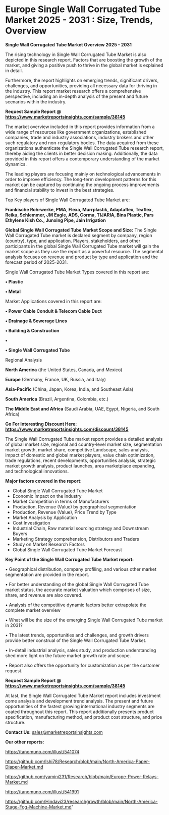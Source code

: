 # Europe Single Wall Corrugated Tube Market 2025 - 2031 : Size, Trends, Overview

<Strong> Single Wall Corrugated Tube Market Overview 2025 - 2031</strong>

The rising technology in Single Wall Corrugated Tube Market is also depicted in this research report. Factors that are boosting the growth of the market, and giving a positive push to thrive in the global market is explained in detail.

Furthermore, the report highlights on emerging trends, significant drivers, challenges, and opportunities, providing all necessary data for thriving in the industry. This report market research offers a comprehensive perspective, including an in-depth analysis of the present and future scenarios within the industry.

<strong>Request Sample Report @ <a href=https://www.marketreportsinsights.com/sample/38145>https://www.marketreportsinsights.com/sample/38145</a></strong>

The market overview included in this report provides information from a wide range of resources like government organizations, established companies, trade and industry associations, industry brokers and other such regulatory and non-regulatory bodies. The data acquired from these organizations authenticate the Single Wall Corrugated Tube research report, thereby aiding the clients in better decision making. Additionally, the data provided in this report offers a contemporary understanding of the market dynamics.

The leading players are focusing mainly on technological advancements in order to improve efficiency. The long-term development patterns for this market can be captured by continuing the ongoing process improvements and financial stability to invest in the best strategies.

Top Key players of Single Wall Corrugated Tube Market are:

<strong>Frankische Rohrwerke, PMA, Flexa, Murrplastik, Adaptaflex, Teaflex, Reiku, Schlemmer, JM Eagle, ADS, Corma, TIJARIA, Bina Plastic, Pars Ethylene Kish Co., Junxing Pipe, Jain Irrigation</strong>

<strong><b>Global Single Wall Corrugated Tube Market Scope and Size:</b></strong>
The Single Wall Corrugated Tube market is declared segment by company, region (country), type, and application. Players, stakeholders, and other participants in the global Single Wall Corrugated Tube market will gain the market scope as they use the report as a powerful resource. The segmental analysis focuses on revenue and product by type and application and the forecast period of 2025-2031.

Single Wall Corrugated Tube Market Types covered in this report are:

<strong>•  Plastic

•  Metal</strong>

Market Applications covered in this report are:

<strong>•  Power Cable Conduit & Telecom Cable Duct

•  Drainage & Sewerage Lines

•  Building & Construction

•  

•  Single Wall Corrugated Tube</strong> 

Regional Analysis

<strong>North America</strong> (the United States, Canada, and Mexico)

<strong>Europe</strong> (Germany, France, UK, Russia, and Italy)

<strong>Asia-Pacific</strong> (China, Japan, Korea, India, and Southeast Asia)

<strong>South America</strong> (Brazil, Argentina, Colombia, etc.)

<strong>The Middle East and Africa</strong> (Saudi Arabia, UAE, Egypt, Nigeria, and South Africa)

<strong>Go For Interesting Discount Here: <a href=https://www.marketreportsinsights.com/discount/38145>https://www.marketreportsinsights.com/discount/38145</a></strong>

The Single Wall Corrugated Tube market report provides a detailed analysis of global market size, regional and country-level market size, segmentation market growth, market share, competitive Landscape, sales analysis, impact of domestic and global market players, value chain optimization, trade regulations, recent developments, opportunities analysis, strategic market growth analysis, product launches, area marketplace expanding, and technological innovations.

<strong><b>Major factors covered in the report:</b></strong>
<ul>
  <li>Global Single Wall Corrugated Tube Market </li>
  <li>Economic Impact on the Industry</li>
  <li>Market Competition in terms of Manufacturers</li>
  <li>Production, Revenue (Value) by geographical segmentation</li>
  <li>Production, Revenue (Value), Price Trend by Type</li>
  <li>Market Analysis by Application</li>
  <li>Cost Investigation</li>
  <li>Industrial Chain, Raw material sourcing strategy and Downstream Buyers</li>
  <li>Marketing Strategy comprehension, Distributors and Traders</li>
  <li>Study on Market Research Factors</li>
  <li>Global Single Wall Corrugated Tube Market Forecast</li>
</ul>

<strong><b>Key Point of the Single Wall Corrugated Tube Market report:</b></strong>

• Geographical distribution, company profiling, and various other market segmentation are provided in the report.

• For better understanding of the global Single Wall Corrugated Tube market status, the accurate market valuation which comprises of size, share, and revenue are also covered.

• Analysis of the competitive dynamic factors better extrapolate the complete market overview

• What will be the size of the emerging Single Wall Corrugated Tube market in 2031?

• The latest trends, opportunities and challenges, and growth drivers provide better construal of the Single Wall Corrugated Tube Market.

• In-detail industrial analysis, sales study, and production understanding shed more light on the future market growth rate and scope.

• Report also offers the opportunity for customization as per the customer request.

<strong>Request Sample Report @ <a href=https://www.marketreportsinsights.com/sample/38145>https://www.marketreportsinsights.com/sample/38145</a></strong>

At last, the Single Wall Corrugated Tube Market report includes investment come analysis and development trend analysis. The present and future opportunities of the fastest growing international industry segments are coated throughout this report. This report additionally presents product specification, manufacturing method, and product cost structure, and price structure.

<strong>Contact Us:</strong>
sales@marketreportsinsights.com

<strong>Our other reports:</strong>

<a href=https://tanomuno.com/illust/541074>https://tanomuno.com/illust/541074</a>

<a href=https://github.com/Ishi78/Research/blob/main/North-America-Paper-Diaper-Market.md>https://github.com/Ishi78/Research/blob/main/North-America-Paper-Diaper-Market.md</a>

<a href=https://github.com/yamini231/Research/blob/main/Europe-Power-Relays-Market.md>https://github.com/yamini231/Research/blob/main/Europe-Power-Relays-Market.md</a>

<a href=https://tanomuno.com/illust/541991>https://tanomuno.com/illust/541991</a>

<a href=https://github.com/Hindavi23/researchgrowth/blob/main/North-America-Stage-Fog-Machine-Market.md>https://github.com/Hindavi23/researchgrowth/blob/main/North-America-Stage-Fog-Machine-Market.md</a>"

